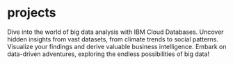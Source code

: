# projects
Dive into the world of big data analysis with IBM Cloud Databases. Uncover hidden insights from vast datasets, from climate trends to social patterns. Visualize your findings and derive valuable business intelligence. Embark on data-driven adventures, exploring the endless possibilities of big data!
